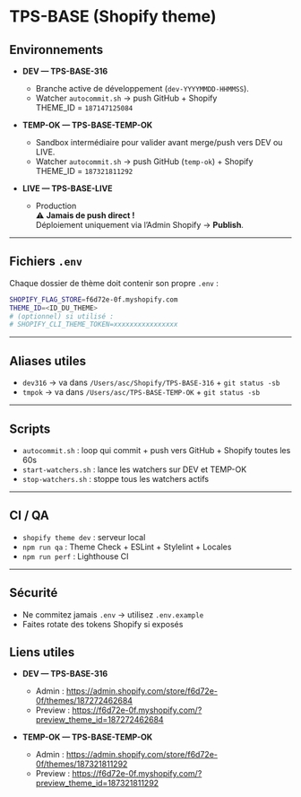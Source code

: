 # TPS-BASE (Shopify theme)

## Environnements

- **DEV — TPS-BASE-316**
  - Branche active de développement (`dev-YYYYMMDD-HHMMSS`).
  - Watcher `autocommit.sh` → push GitHub + Shopify  
    THEME_ID = `187147125084`

- **TEMP-OK — TPS-BASE-TEMP-OK**
  - Sandbox intermédiaire pour valider avant merge/push vers DEV ou LIVE.
  - Watcher `autocommit.sh` → push GitHub (`temp-ok`) + Shopify  
    THEME_ID = `187321811292`

- **LIVE — TPS-BASE-LIVE**
  - Production  
  ⚠️ **Jamais de push direct !**  
  Déploiement uniquement via l’Admin Shopify → **Publish**.

---

## Fichiers `.env`

Chaque dossier de thème doit contenir son propre `.env` :

```bash
SHOPIFY_FLAG_STORE=f6d72e-0f.myshopify.com
THEME_ID=<ID_DU_THEME>
# (optionnel) si utilisé :
# SHOPIFY_CLI_THEME_TOKEN=xxxxxxxxxxxxxxxx
```

---

## Aliases utiles

- `dev316` → va dans `/Users/asc/Shopify/TPS-BASE-316` + `git status -sb`
- `tmpok`  → va dans `/Users/asc/TPS-BASE-TEMP-OK` + `git status -sb`

---

## Scripts

- `autocommit.sh` : loop qui commit + push vers GitHub + Shopify toutes les 60s
- `start-watchers.sh` : lance les watchers sur DEV et TEMP-OK
- `stop-watchers.sh`  : stoppe tous les watchers actifs

---

## CI / QA

- `shopify theme dev` : serveur local
- `npm run qa`        : Theme Check + ESLint + Stylelint + Locales
- `npm run perf`      : Lighthouse CI

---

## Sécurité

- Ne commitez jamais `.env` → utilisez `.env.example`
- Faites rotate des tokens Shopify si exposés

## Liens utiles

- **DEV — TPS-BASE-316**  
  - Admin : https://admin.shopify.com/store/f6d72e-0f/themes/187272462684  
  - Preview : https://f6d72e-0f.myshopify.com/?preview_theme_id=187272462684

- **TEMP-OK — TPS-BASE-TEMP-OK**  
  - Admin : https://admin.shopify.com/store/f6d72e-0f/themes/187321811292  
  - Preview : https://f6d72e-0f.myshopify.com/?preview_theme_id=187321811292
